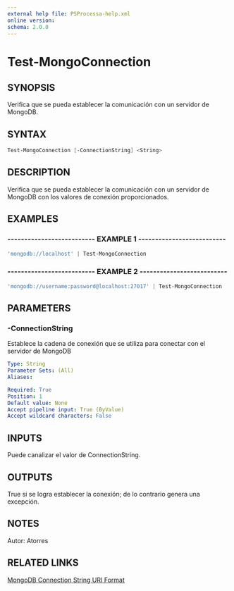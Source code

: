 ```yaml
---
external help file: PSProcessa-help.xml
online version: 
schema: 2.0.0
---
```


# Test-MongoConnection

## SYNOPSIS
Verifica que se pueda establecer la comunicación con un servidor de MongoDB.

## SYNTAX

```powershell
Test-MongoConnection [-ConnectionString] <String>
```

## DESCRIPTION
Verifica que se pueda establecer la comunicación con un servidor de MongoDB con los valores de conexión proporcionados.

## EXAMPLES

### -------------------------- EXAMPLE 1 --------------------------
```powershell
'mongodb://localhost' | Test-MongoConnection
```

### -------------------------- EXAMPLE 2 --------------------------
```powershell
'mongodb://username:password@localhost:27017' | Test-MongoConnection
```

## PARAMETERS

### -ConnectionString
Establece la cadena de conexión que se utiliza para conectar con el servidor de MongoDB

```yaml
Type: String
Parameter Sets: (All)
Aliases: 

Required: True
Position: 1
Default value: None
Accept pipeline input: True (ByValue)
Accept wildcard characters: False
```

## INPUTS

Puede canalizar el valor de ConnectionString.

## OUTPUTS

True si se logra establecer la conexión; de lo contrario genera una excepción.

## NOTES
Autor: Atorres

## RELATED LINKS
[MongoDB Connection String URI Format](https://docs.mongodb.com/manual/reference/connection-string/)

